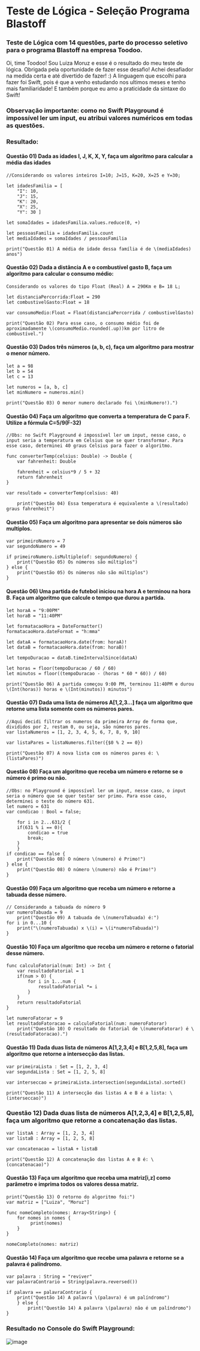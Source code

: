 # Teste de Lógica - Seleção Programa Blastoff
### Teste de Lógica com 14 questões, parte do processo seletivo para o programa Blastoff na empresa Toodoo.

Oi, time Toodoo! Sou Luiza Moruz e esse é o resultado do meu teste de lógica. Obrigada pela oportunidade de fazer esse desafio! Achei desafiador na medida certa e até divertido de fazer! :)
A linguagem que escolhi para fazer foi Swift, pois é que a venho estudando nos ultimos meses e tenho mais familiaridade! E também porque eu amo a praticidade da sintaxe do Swift!
### Observação importante: como no Swift Playground é impossível ler um input, eu atribui valores numéricos em todas as questões.

### Resultado:

#### Questão 01) Dada as idades I, J, K, X, Y, faça um algoritmo para calcular a média das idades
```
//Considerando os valores inteiros I=10; J=15, K=20, X=25 e Y=30;

let idadesFamilia = [
    "I": 10,
    "J": 15,
    "K": 20,
    "X": 25,
    "Y": 30 ]

let somaIdades = idadesFamilia.values.reduce(0, +)

let pessoasFamilia = idadesFamilia.count
let mediaIdades = somaIdades / pessoasFamilia

print("Questão 01) A média de idade dessa família é de \(mediaIdades) anos")
```

#### Questão 02) Dada a distância A e o combustível gasto B, faça um algoritmo para calcular o consumo médio:
```
Considerando os valores do tipo Float (Real) A = 290Km e B= 18 L;

let distanciaPercorrida:Float = 290
let combustivelGasto:Float = 18

var consumoMedio:Float = Float(distanciaPercorrida / combustivelGasto)

print("Questão 02) Para esse caso, o consumo médio foi de aproximadamente \(consumoMedio.rounded(.up))km por litro de combustível.")
```

#### Questão 03) Dados três números (a, b, c), faça um algoritmo para mostrar o menor número.
```
let a = 98
let b = 54
let c = 13

let numeros = [a, b, c]
let minNumero = numeros.min()

print("Questão 03) O menor numero declarado foi \(minNumero!).")
```

#### Questão 04) Faça um algoritmo que converta a temperatura de C para F. Utilize a fórmula C=5/9(F-32)
```
//Obs: no Swift Playground é impossível ler um input, nesse caso, o input seria a temperatura em Celsius que se quer transformar. Para esse caso, determinei 40 graus Celsius para fazer o algoritmo.
    
func converterTemp(celsius: Double) -> Double {
    var fahrenheit: Double
    
    fahrenheit = celsius*9 / 5 + 32
    return fahrenheit
}

var resultado = converterTemp(celsius: 40)

    print("Questão 04) Essa temperatura é equivalente a \(resultado) graus fahrenheit")
```

#### Questão 05) Faça um algoritmo para apresentar se dois números são multiplos.
```
var primeiroNumero = 7
var segundoNumero = 49

if primeiroNumero.isMultiple(of: segundoNumero) {
    print("Questão 05) Os números são múltiplos")
} else {
    print("Questão 05) Os números não são múltiplos")
}
```

#### Questão 06) Uma partida de futebol iniciou na hora A e terminou na hora B. Faça um algoritmo que calcule o tempo que durou a partida.
```
let horaA = "9:00PM"
let horaB = "11:40PM"
    
let formatacaoHora = DateFormatter()
formatacaoHora.dateFormat = "h:mma"

let dataA = formatacaoHora.date(from: horaA)!
let dataB = formatacaoHora.date(from: horaB)!

let tempoDuracao = dataB.timeIntervalSince(dataA)

let horas = floor(tempoDuracao / 60 / 60)
let minutos = floor((tempoDuracao - (horas * 60 * 60)) / 60)

print("Questão 06) A partida começou 9:00 PM, terminou 11:40PM e durou \(Int(horas)) horas e \(Int(minutos)) minutos")
```

#### Questão 07) Dada uma lista de números A[1,2,3...] faça um algoritmo que retorne uma lista somente com os números pares.
```
//Aqui decidi filtrar os numeros da primeira Array de forma que, divididos por 2, restam 0, ou seja, são números pares.
var listaNumeros = [1, 2, 3, 4, 5, 6, 7, 8, 9, 10]

var listaPares = listaNumeros.filter({$0 % 2 == 0})

print("Questão 07) A nova lista com os números pares é: \(listaPares)")
```

#### Questão 08) Faça um algoritmo que receba um número e retorne se o número é primo ou não.
```
//Obs: no Playground é impossível ler um input, nesse caso, o input seria o número que se quer testar ser primo. Para esse caso, determinei o teste do número 631.
let numero = 631
var condicao : Bool = false;

    for i in 2...631/2 {
    if(631 % i == 0){
        condicao = true
        break;
    }
    }
if condicao == false {
    print("Questão 08) O número \(numero) é Primo!")
} else {
    print("Questão 08) O número \(numero) não é Primo!")
}
```

#### Questão 09) Faça um algoritmo que receba um número e retorne a tabuada desse número.
```
// Considerando a tabuada do número 9
var numeroTabuada = 9
    print("Questão 09) A tabuada de \(numeroTabuada) é:")
for i in 0...10 {
    print("\(numeroTabuada) x \(i) = \(i*numeroTabuada)")
}
```

#### Questão 10) Faça um algoritmo que receba um número e retorne o fatorial desse número.
```
func calculoFatorial(num: Int) -> Int {
    var resultadoFatorial = 1
    if(num > 0) {
        for i in 1...num {
            resultadoFatorial *= i
        }
    }
    return resultadoFatorial  
}
    
let numeroFatorar = 9
let resultadoFatoracao = calculoFatorial(num: numeroFatorar)
    print("Questão 10) O resultado do fatorial de \(numeroFatorar) é \(resultadoFatoracao).")
```

#### Questão 11) Dada duas lista de números A[1,2,3,4] e B[1,2,5,8], faça um algoritmo que retorne a intersecção das listas.
```
var primeiraLista : Set = [1, 2, 3, 4]
var segundaLista : Set = [1, 2, 5, 8]

var interseccao = primeiraLista.intersection(segundaLista).sorted()

print("Questão 11) A intersecção das listas A e B é a lista: \(interseccao)")
```

### Questão 12) Dada duas lista de números A[1,2,3,4] e B[1,2,5,8], faça um algoritmo que retorne a concatenação das listas.
```
var listaA : Array = [1, 2, 3, 4]
var listaB : Array = [1, 2, 5, 8]

var concatenacao = listaA + listaB

print("Questão 12) A concatenação das listas A e B é: \(concatenacao)")
```

#### Questão 13) Faça um algoritmo que receba uma matriz[i,z] como parâmetro e imprima todos os valores dessa matriz.
```
print("Questão 13) O retorno do algoritmo foi:")
var matriz = ["Luiza", "Moruz"]

func nomeCompleto(nomes: Array<String>) {
    for nomes in nomes {
         print(nomes)
    }
}

nomeCompleto(nomes: matriz)
```

#### Questão 14) Faça um algoritmo que recebe uma palavra e retorne se a palavra é palíndromo.
```
var palavra : String = "reviver"
var palavraContrario = String(palavra.reversed())

if palavra == palavraContrario {
    print("Questão 14) A palavra \(palavra) é um palíndromo")
    } else {
        print("Questão 14) A palavra \(palavra) não é um palíndromo")
}
```
### Resultado no Console do Swift Playground:

![image](https://user-images.githubusercontent.com/90458139/138296688-763efe9a-1d0a-40b9-a69c-24b78fa22e85.png)
